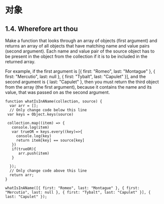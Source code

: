 # 对象


## 1.4. Wherefore art thou
Make a function that looks through an array of objects (first argument) and returns an array of all objects that have matching name and value pairs (second argument). Each name and value pair of the source object has to be present in the object from the collection if it is to be included in the returned array.

For example, if the first argument is [{ first: "Romeo", last: "Montague" }, { first: "Mercutio", last: null }, { first: "Tybalt", last: "Capulet" }], and the second argument is { last: "Capulet" }, then you must return the third object from the array (the first argument), because it contains the name and its value, that was passed on as the second argument.

```JS
function whatIsInAName(collection, source) {
  var arr = [];
  // Only change code below this line
 var keys = Object.keys(source)

 collection.map((item) => {
   console.log(item)
   var trueOR = keys.every((key)=>{
     console.log(key)
     return item[key] == source[key]
   })
   if(trueOR){
      arr.push(item)
   }
  
  });
  // Only change code above this line
  return arr;
}

whatIsInAName([{ first: "Romeo", last: "Montague" }, { first: "Mercutio", last: null }, { first: "Tybalt", last: "Capulet" }], { last: "Capulet" });
```

